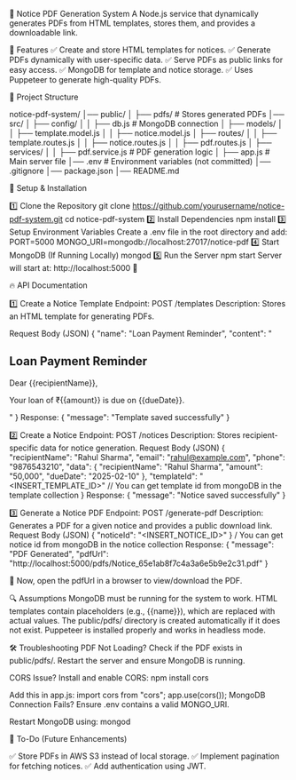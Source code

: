 📄 Notice PDF Generation System
A Node.js service that dynamically generates PDFs from HTML templates, stores them, and provides a downloadable link.

🚀 Features
✅ Create and store HTML templates for notices.
✅ Generate PDFs dynamically with user-specific data.
✅ Serve PDFs as public links for easy access.
✅ MongoDB for template and notice storage.
✅ Uses Puppeteer to generate high-quality PDFs.

📂 Project Structure

notice-pdf-system/
│── public/
│   ├── pdfs/          # Stores generated PDFs
│── src/
│   ├── config/
│   │   ├── db.js      # MongoDB connection
│   ├── models/
│   │   ├── template.model.js
│   │   ├── notice.model.js
│   ├── routes/
│   │   ├── template.routes.js
│   │   ├── notice.routes.js
│   │   ├── pdf.routes.js
│   ├── services/
│   │   ├── pdf.service.js  # PDF generation logic
│   ├── app.js              # Main server file
│── .env                    # Environment variables (not committed)
│── .gitignore
│── package.json
│── README.md

🔧 Setup & Installation

1️⃣ Clone the Repository
git clone https://github.com/yourusername/notice-pdf-system.git
cd notice-pdf-system
2️⃣ Install Dependencies
npm install
3️⃣ Setup Environment Variables
Create a .env file in the root directory and add:
PORT=5000
MONGO_URI=mongodb://localhost:27017/notice-pdf
4️⃣ Start MongoDB (If Running Locally)
mongod
5️⃣ Run the Server
npm start
Server will start at: http://localhost:5000 🚀

🔥 API Documentation

1️⃣ Create a Notice Template
Endpoint: POST /templates
Description: Stores an HTML template for generating PDFs.

Request Body (JSON)
{
  "name": "Loan Payment Reminder",
  "content": "<html><body><h2>Loan Payment Reminder</h2><p>Dear {{recipientName}},</p><p>Your loan of ₹{{amount}} is due on {{dueDate}}.</p></body></html>"
}
Response:
{ "message": "Template saved successfully" }

2️⃣ Create a Notice
Endpoint: POST /notices
Description: Stores recipient-specific data for notice generation.
Request Body (JSON)
{
  "recipientName": "Rahul Sharma",
  "email": "rahul@example.com",
  "phone": "9876543210",
  "data": {
    "recipientName": "Rahul Sharma",
    "amount": "50,000",
    "dueDate": "2025-02-10"
  },
  "templateId": "<INSERT_TEMPLATE_ID>"  // You can get template id from mongoDB in the template collection
}
Response:
{ "message": "Notice saved successfully" }

3️⃣ Generate a Notice PDF
Endpoint: POST /generate-pdf
Description: Generates a PDF for a given notice and provides a public download link.
Request Body (JSON)
{ "noticeId": "<INSERT_NOTICE_ID>" }  / You can get notice id from mongoDB in the notice collection
Response:
{
  "message": "PDF Generated",
  "pdfUrl": "http://localhost:5000/pdfs/Notice_65e1ab8f7c4a3a6e5b9e2c31.pdf"
}

🔗 Now, open the pdfUrl in a browser to view/download the PDF.

🔍 Assumptions
MongoDB must be running for the system to work.
HTML templates contain placeholders (e.g., {{name}}), which are replaced with actual values.
The public/pdfs/ directory is created automatically if it does not exist.
Puppeteer is installed properly and works in headless mode.

🛠 Troubleshooting
PDF Not Loading?
Check if the PDF exists in public/pdfs/.
Restart the server and ensure MongoDB is running.

CORS Issue?
Install and enable CORS:
npm install cors

Add this in app.js:
import cors from "cors";
app.use(cors());
MongoDB Connection Fails?
Ensure .env contains a valid MONGO_URI.

Restart MongoDB using:
mongod

📝 To-Do (Future Enhancements)

✅ Store PDFs in AWS S3 instead of local storage.
✅ Implement pagination for fetching notices.
✅ Add authentication using JWT.

